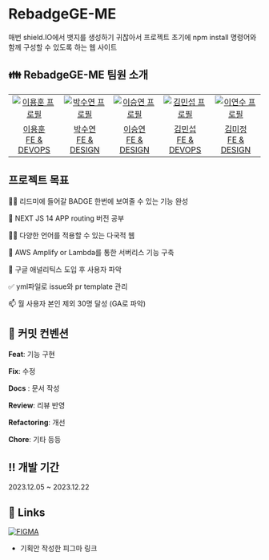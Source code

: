 # RebadgeGE-ME

매번 shield.IO에서 뱃지를 생성하기 귀찮아서 프로젝트 초기에 npm install 명령어와
함께 구성할 수 있도록 하는 웹 사이트

## 👪 RebadgeGE-ME 팀원 소개

<table>
  <tr>
    <td align="center" width="150px">
      <a href="https://github.com/2YH02" target="_blank">
        <img src="https://avatars.githubusercontent.com/u/125336070?v=4" alt=
        "이용훈 프로필" />
      </a>
    </td>
    <td align="center" width="150px">
      <a href="https://github.com/suyeonnnnnnn" target="_blank">
        <img src="https://avatars.githubusercontent.com/u/92326949?v=4" alt="박수연 프로필" />
      </a>
    </td>
    <td align="center" width="150px">
      <a href="https://github.com/ewinkite" target="_blank">
        <img src="https://avatars.githubusercontent.com/u/139189610?v=4" alt="이승연 프로필" />
      </a>
    </td>
    </td>
    <td align="center" width="150px">
      <a href="https://github.com/LikeFireAndSky" target="_blank">
        <img src="https://avatars.githubusercontent.com/u/107862297?v=4"alt="김민섭 프로필" />
      </a>
    </td>
    <td align="center" width="150px">
      <a href="https://github.com/mysdpy30s" target="_blank">
        <img src="https://avatars.githubusercontent.com/u/137375435?v=4"alt="이연수 프로필" />
      </a>
    </td>
  </tr>
  <tr> 
    <td align="center">
      <a href="https://github.com/2YH02" target="_blank">
        이용훈<br />
        FE & DEVOPS
      </a>
    </td>
    <td align="center">
      <a href="https://github.com/suyeonnnnnnn" target="_blank">
        박수연<br />
        FE & DESIGN
      </a>
    </td>
    <td align="center">
      <a href="https://github.com/ewinkite" target="_blank">
        이승연<br />
        FE & DESIGN
      </a>
    </td>
    <td align="center">
      <a href="https://github.com/LikeFireAndSky" target="_blank">
        김민섭<br />
        FE & DEVOPS
      </a>
    </td>
    <td align="center">
      <a href="https://github.com/mysdpy30s" target="_blank">
        김미정<br />
        FE & DESIGN
      </a>
    </td>
  </tr>
</table>

## 프로젝트 목표

👩‍💻 리드미에 들어갈 BADGE 한번에 보여줄 수 있는 기능 완성

🧠 NEXT JS 14 APP routing 버전 공부

👯‍♀️ 다양한 언어를 적용할 수 있는 다국적 웹

🤔 AWS Amplify or Lambda를 통한 서버리스 기능 구축

💬 구글 애널리틱스 도입 후 사용자 파악

✅ yml파일로 issue와 pr template 관리

📫 월 사용자 본인 제외 30명 달성 (GA로 파악)

## **💫 커밋 컨벤션**

**Feat**: 기능 구현

**Fix**: 수정

**Docs** : 문서 작성

**Review**: 리뷰 반영

**Refactoring**: 개선

**Chore**: 기타 등등

## ‼ 개발 기간

2023.12.05 ~ 2023.12.22

## 🔗 Links

[![FIGMA](https://img.shields.io/badge/Figma-F24E1E?style=for-the-badge&logo=figma&logoColor=white)](https://www.figma.com/file/wwBhV6E4GxZ40tfZTM22oC/Untitled?type=whiteboard&node-id=0%3A1&t=Pvs6kZlJiCS8480b-1)

- 기획안 작성한 피그마 링크
